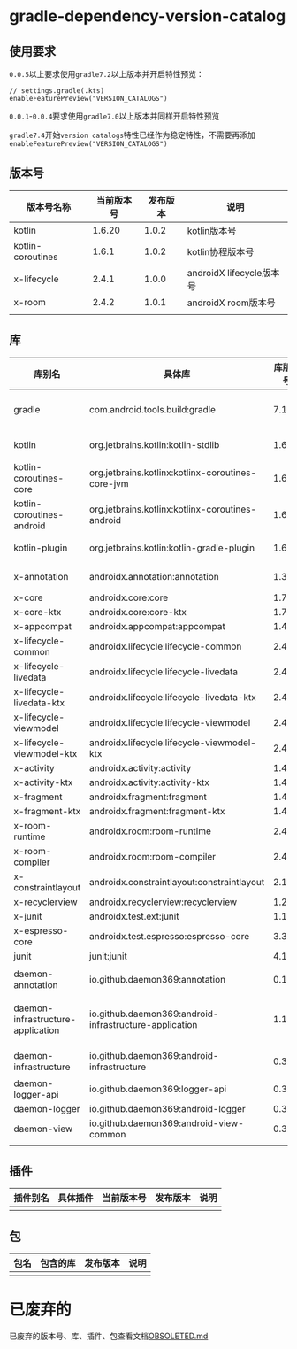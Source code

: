 # gradle-dependency-version-catalog

## 使用要求

`0.0.5`以上要求使用`gradle7.2`以上版本并开启特性预览：

```
// settings.gradle(.kts)
enableFeaturePreview("VERSION_CATALOGS")
```

`0.0.1`-`0.0.4`要求使用`gradle7.0`以上版本并同样开启特性预览

`gradle7.4`开始`version catalogs`特性已经作为稳定特性，不需要再添加`enableFeaturePreview("VERSION_CATALOGS")`

## 版本号

| 版本号名称          | 当前版本号  | 发布版本 | 说明 |
| --- | --- | --- | --- |
| kotlin            | 1.6.20    | 1.0.2     | kotlin版本号 |
| kotlin-coroutines | 1.6.1     | 1.0.2     | kotlin协程版本号 |
| x-lifecycle       | 2.4.1     | 1.0.0     | androidX lifecycle版本号 |
| x-room            | 2.4.2     | 1.0.1    | androidX room版本号 |
| | | | |

## 库

| 库别名                                     | 具体库                                                     | 库版本号    | 发布版本 | 说明 |
| ---                                       | ---                                                       | ---       | ---       | --- |
| gradle                                    | com.android.tools.build:gradle                            | 7.1.3     | 1.0.2     | android gradle插件库 |
| kotlin                                    | org.jetbrains.kotlin:kotlin-stdlib                        | 1.6.20    | 1.0.2     | kotlin标准库 |
| kotlin-coroutines-core                    | org.jetbrains.kotlinx:kotlinx-coroutines-core-jvm         | 1.6.1     | 1.0.2     | kotlin协程库 |
| kotlin-coroutines-android                 | org.jetbrains.kotlinx:kotlinx-coroutines-android          | 1.6.1     | 1.0.2     | kotlin协程库 |
| kotlin-plugin                             | org.jetbrains.kotlin:kotlin-gradle-plugin                 | 1.6.20    | 1.0.2     | kotlin插件库 |
| x-annotation                              | androidx.annotation:annotation                            | 1.3.0     | 0.0.2     | AndroidX注解库 |
| x-core                                    | androidx.core:core                                        | 1.7.0     | 0.0.5     |  |
| x-core-ktx                                | androidx.core:core-ktx                                    | 1.7.0     | 0.0.2     |  |
| x-appcompat                               | androidx.appcompat:appcompat                              | 1.4.1     | 0.0.12    |  |
| x-lifecycle-common                        | androidx.lifecycle:lifecycle-common                       | 2.4.1     | 1.0.0     |  |
| x-lifecycle-livedata                      | androidx.lifecycle:lifecycle-livedata                     | 2.4.1     | 1.0.0     |  |
| x-lifecycle-livedata-ktx                  | androidx.lifecycle:lifecycle-livedata-ktx                 | 2.4.1     | 1.0.0     |  |
| x-lifecycle-viewmodel                     | androidx.lifecycle:lifecycle-viewmodel                    | 2.4.1     | 1.0.0     |  |
| x-lifecycle-viewmodel-ktx                 | androidx.lifecycle:lifecycle-viewmodel-ktx                | 2.4.1     | 1.0.0     |  |
| x-activity                                | androidx.activity:activity                                | 1.4.0     | 0.0.2     |  |
| x-activity-ktx                            | androidx.activity:activity-ktx                            | 1.4.0     | 0.0.10    |  |
| x-fragment                                | androidx.fragment:fragment                                | 1.4.1     | 1.0.0     |  |
| x-fragment-ktx                            | androidx.fragment:fragment-ktx                            | 1.4.1     | 1.0.0     |  |
| x-room-runtime                            | androidx.room:room-runtime                                | 2.4.2     | 1.0.1     |  |
| x-room-compiler                           | androidx.room:room-compiler                               | 2.4.2     | 1.0.1     |  |
| x-constraintlayout                        | androidx.constraintlayout:constraintlayout                | 2.1.3     | 1.0.0     |  |
| x-recyclerview                            | androidx.recyclerview:recyclerview                        | 1.2.1     | 0.0.10    |  |
| x-junit                                   | androidx.test.ext:junit                                   | 1.1.2     | 0.0.4     |  |
| x-espresso-core                           | androidx.test.espresso:espresso-core                      | 3.3.0     | 0.0.4     |  |
| junit                                     | junit:junit                                               | 4.13.2    | 0.0.4     |  |
|                                           |                                                           |           |           |  |
| daemon-annotation                         | io.github.daemon369:annotation                            | 0.1.0     | 0.0.2     | 注解库 |
| daemon-infrastructure-application         | io.github.daemon369:android-infrastructure-application    | 1.1.0     | 0.0.9     | 基础库，提供Application全局实例 |
| daemon-infrastructure                     | io.github.daemon369:android-infrastructure                | 0.3.0     | 0.0.5     | 基础库，提供基础工具 |
| daemon-logger-api                         | io.github.daemon369:logger-api                            | 0.3.0     | 0.0.8     | Logger API |
| daemon-logger                             | io.github.daemon369:android-logger                        | 0.3.0     | 0.0.8     | Logger |
| daemon-view                               | io.github.daemon369:android-view-common                   | 0.3.0     | 0.0.2     | 基础UI库 |
| | | | | |

## 插件

| 插件别名 | 具体插件 | 当前版本号 | 发布版本 | 说明 |
| --- | --- | --- | --- | --- |
| | | | | |

## 包

| 包名 | 包含的库 | 发布版本 | 说明 |
| --- | --- | --- | --- |
| | | | |

# 已废弃的

已废弃的版本号、库、插件、包查看文档[OBSOLETED.md](OBSOLETED.md)
